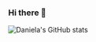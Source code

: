 ### Hi there 👋


![Daniela's GitHub stats](https://github-readme-stats.vercel.app/api?username=danieladev&hide=contribs,stars,issues)
